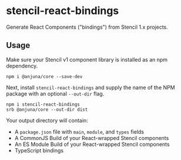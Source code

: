 # stencil-react-bindings

Generate React Components ("bindings") from Stencil 1.x projects.

## Usage

Make sure your Stencil v1 component library is installed as an npm dependency.

```
npm i @anjuna/core --save-dev
```

Next, install `stencil-react-bindings` and supply the name of the NPM package with an optional `--out-dir` flag.

```
npm i stencil-react-bindings
srb @anjuna/core --out-dir dist
```

Your output directory will contain:

- A `package.json` file with `main`, `module`, and `types` fields
- A CommonJS Build of your React-wrapped Stencil components
- An ES Module Build of your React-wrapped Stencil components
- TypeScript bindings
